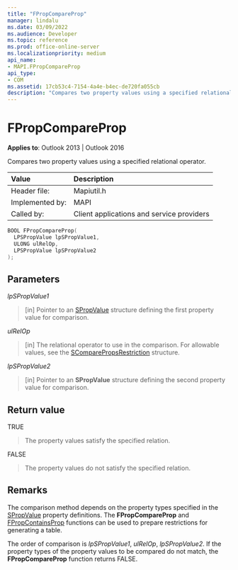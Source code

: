 ```yaml
---
title: "FPropCompareProp"
manager: lindalu
ms.date: 03/09/2022
ms.audience: Developer
ms.topic: reference
ms.prod: office-online-server
ms.localizationpriority: medium
api_name:
- MAPI.FPropCompareProp
api_type:
- COM
ms.assetid: 17cb53c4-7154-4a4e-b4ec-de720fa055cb
description: "Compares two property values using a specified relational operator."
---
```


# FPropCompareProp

**Applies to**: Outlook 2013 | Outlook 2016
  
Compares two property values using a specified relational operator.
  
|**Value**|**Description**|
|:-----|:-----|
|Header file:  <br/> |Mapiutil.h  <br/> |
|Implemented by:  <br/> |MAPI  <br/> |
|Called by:  <br/> |Client applications and service providers  <br/> |

```cpp
BOOL FPropCompareProp(
  LPSPropValue lpSPropValue1,
  ULONG ulRelOp,
  LPSPropValue lpSPropValue2
);
```

## Parameters

_lpSPropValue1_
  
> [in] Pointer to an [SPropValue](spropvalue.md) structure defining the first property value for comparison.

_ulRelOp_
  
> [in] The relational operator to use in the comparison. For allowable values, see the [SComparePropsRestriction](scomparepropsrestriction.md) structure.

_lpSPropValue2_
  
> [in] Pointer to an **SPropValue** structure defining the second property value for comparison.

## Return value

TRUE
  
> The property values satisfy the specified relation.

FALSE
  
> The property values do not satisfy the specified relation.

## Remarks

The comparison method depends on the property types specified in the [SPropValue](spropvalue.md) property definitions. The **FPropCompareProp** and [FPropContainsProp](fpropcontainsprop.md) functions can be used to prepare restrictions for generating a table.
  
The order of comparison is _lpSPropValue1_, _ulRelOp_, _lpSPropValue2_. If the property types of the property values to be compared do not match, the **FPropCompareProp** function returns FALSE.
